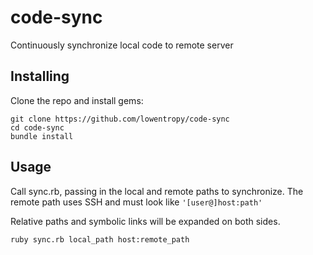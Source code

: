 code-sync
=========

Continuously synchronize local code to remote server

Installing
----------

Clone the repo and install gems:

    git clone https://github.com/lowentropy/code-sync
    cd code-sync
    bundle install

Usage
-----

Call sync.rb, passing in the local and remote paths to synchronize.
The remote path uses SSH and must look like `'[user@]host:path'`

Relative paths and symbolic links will be expanded on both sides.

    ruby sync.rb local_path host:remote_path
